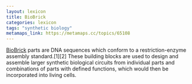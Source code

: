 ```yaml
---
layout: lexicon
title: BioBrick
categories: lexicon
tags: "synthetic biology" 
metamaps_link: https://metamaps.cc/topics/65108
---
```


[BioBrick](https://en.wikipedia.org/wiki/BioBrick) parts are DNA sequences which conform to a restriction-enzyme assembly standard.[1][2] These building blocks are used to design and assemble larger synthetic biological circuits from individual parts and combinations of parts with defined functions, which would then be incorporated into living cells. 
